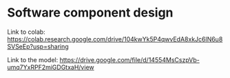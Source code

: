 # Software component design

Link to colab: https://colab.research.google.com/drive/104kwYk5P4qwvEdA8xkJc6lN6u8SVSeEp?usp=sharing

Link to the model: https://drive.google.com/file/d/14554MsCszpVb-umq7YxRPF2miGDGtxaH/view
